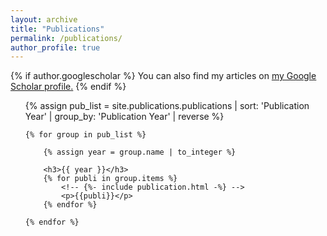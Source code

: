 ```yaml
---
layout: archive
title: "Publications"
permalink: /publications/
author_profile: true
---
```


{% if author.googlescholar %}
  You can also find my articles on <u><a href="{{author.googlescholar}}">my Google Scholar profile</a>.</u>
{% endif %}

<!-- {% include base_path %}

{% for post in site.publications reversed %}
  {% include archive-single.html %}
{% endfor %} -->


<ul>
    {% assign pub_list = site.publications.publications | sort: 'Publication Year' | group_by: 'Publication Year' | reverse %}

    {% for group in pub_list %}

        {% assign year = group.name | to_integer %}

        <h3>{{ year }}</h3>
        {% for publi in group.items %}
            <!-- {%- include publication.html -%} -->
            <p>{{publi}}</p>
        {% endfor %}

    {% endfor %}
</ul>